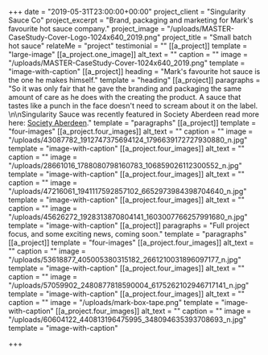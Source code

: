 +++
date = "2019-05-31T23:00:00+00:00"
project_client = "Singularity Sauce Co"
project_excerpt = "Brand, packaging and marketing for Mark's favourite hot sauce company."
project_image = "/uploads/MASTER-CaseStudy-Cover-Logo-1024x640_2019.png"
project_title = "Small batch hot sauce"
relateMe = "project"
testimonial = ""
[[a_project]]
template = "large-image"
[[a_project.one_image]]
alt_text = ""
caption = ""
image = "/uploads/MASTER-CaseStudy-Cover-1024x640_2019.png"
template = "image-with-caption"
[[a_project]]
heading = "Mark's favourite hot sauce is the one he makes himself."
template = "heading"
[[a_project]]
paragraphs = "So it was only fair that he gave the branding and packaging the same amount of care as he does with the creating the product. A sauce that tastes like a punch in the face doesn't need to scream about it on the label. \n\nSingularity Sauce was recently featured in Society Aberdeen read more here: [Society Aberdeen](https://www.societyaberdeen.co.uk/food-drink/aberdeenshire-man-mark-mcauley-turns-hot-sauce-hobby-singularity-sauces-co-into-fully-fledged-business/)."
template = "paragraphs"
[[a_project]]
template = "four-images"
[[a_project.four_images]]
alt_text = ""
caption = ""
image = "/uploads/43087782_1912747375694124_1796639172727930880_n.jpg"
template = "image-with-caption"
[[a_project.four_images]]
alt_text = ""
caption = ""
image = "/uploads/28661016_1788080798160783_106859026112300552_n.jpg"
template = "image-with-caption"
[[a_project.four_images]]
alt_text = ""
caption = ""
image = "/uploads/47216061_1941117592857102_6652973984398704640_n.jpg"
template = "image-with-caption"
[[a_project.four_images]]
alt_text = ""
caption = ""
image = "/uploads/45626272_1928313870804141_1603007766257991680_n.jpg"
template = "image-with-caption"
[[a_project]]
paragraphs = "Full project focus, and some exciting news, coming soon."
template = "paragraphs"
[[a_project]]
template = "four-images"
[[a_project.four_images]]
alt_text = ""
caption = ""
image = "/uploads/53618877_405005380315182_2661210031896097177_n.jpg"
template = "image-with-caption"
[[a_project.four_images]]
alt_text = ""
caption = ""
image = "/uploads/57059902_2480877818590004_6175262102946717141_n.jpg"
template = "image-with-caption"
[[a_project.four_images]]
alt_text = ""
caption = ""
image = "/uploads/mark-box-tape.png"
template = "image-with-caption"
[[a_project.four_images]]
alt_text = ""
caption = ""
image = "/uploads/60604122_440813196475995_348094635393708693_n.jpg"
template = "image-with-caption"

+++
